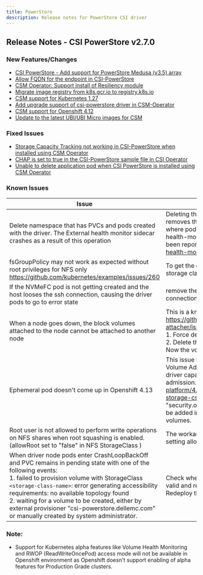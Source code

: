 ```yaml
---
title: PowerStore
description: Release notes for PowerStore CSI driver
---
```


## Release Notes - CSI PowerStore v2.7.0

### New Features/Changes
- [CSI PowerStore - Add support for PowerStore Medusa (v3.5) array](https://github.com/dell/csm/issues/735)
- [Allow FQDN for the endpoint in CSI-PowerStore](https://github.com/dell/csm/issues/731)
- [CSM Operator: Support install of Resiliency module](https://github.com/dell/csm/issues/739)
- [Migrate image registry from k8s.gcr.io to registry.k8s.io](https://github.com/dell/csm/issues/744)
- [CSM support for Kubernetes 1.27](https://github.com/dell/csm/issues/761)
- [Add upgrade support of csi-powerstore driver in CSM-Operator](https://github.com/dell/csm/issues/805)
- [CSM support for Openshift 4.12](https://github.com/dell/csm/issues/571)
- [Update to the latest UBI/UBI Micro images for CSM](https://github.com/dell/csm/issues/843)

### Fixed Issues
- [Storage Capacity Tracking not working in CSI-PowerStore when installed using CSM Operator](https://github.com/dell/csm/issues/823)
- [CHAP is set to true in the CSI-PowerStore sample file in CSI Operator](https://github.com/dell/csm/issues/812)
- [Unable to delete application pod when CSI PowerStore is installed using CSM Operator](https://github.com/dell/csm/issues/785)

### Known Issues

| Issue                                                                                                                                      | Resolution or workaround, if known                                                                                                                                                                                                                                                                                                      |
|--------------------------------------------------------------------------------------------------------------------------------------------|-----------------------------------------------------------------------------------------------------------------------------------------------------------------------------------------------------------------------------------------------------------------------------------------------------------------------------------------|
| Delete namespace that has PVCs and pods created with the driver. The External health monitor sidecar crashes as a result of this operation | Deleting the namespace deletes the PVCs first and then removes the pods in the namespace. This brings a condition where pods exist without their PVCs and causes the external-health-monitor sidecar to crash. This is a known issue and has been reported at https://github.com/kubernetes-csi/external-health-monitor/issues/100 <br> |
| fsGroupPolicy may not work as expected without root privileges for NFS only<br/>https://github.com/kubernetes/examples/issues/260          | To get the desired behavior set "allowRoot: "true" in the storage class parameter                                                                                                                                                                                                                                                       |
| If the NVMeFC pod is not getting created and the host looses the ssh connection, causing the driver pods to go to error state              | remove the nvme_tcp module from the host incase of NVMeFC connection                                                                                                                                                                                                                                                                    |
| When a node goes down, the block volumes attached to the node cannot be attached to another node                                           | This is a known issue and has been reported at https://github.com/kubernetes-csi/external-attacher/issues/215. Workaround: <br /> 1. Force delete the pod running on the node that went down <br /> 2. Delete the volumeattachment to the node that went down. <br /> Now the volume can be attached to the new node.                   |
| Ephemeral pod doesn't come up in Openshift 4.13                                                                                            | This issue happens because Openshift has introduced CSI Volume Admission plugin to restrict use of an individual CSI driver capable of provisioning CSI ephemeral volumes on pod admission.(https://docs.openshift.com/container-platform/4.13/storage/container_storage_interface/ephemeral-storage-csi-inline.html). So, an extra label "security.openshift.io/csi-ephemeral-volume-profile" needs to be added in CSIDriver object for supporting inline ephemeral volumes.           |
| Root user is not allowed to perform write operations on NFS shares when root squashing is enabled.(allowRoot set to "false" in NFS StorageClass )                                    | The workaround for this issue is to disable root squashing by setting allowRoot: "true" in NFS storage class                                  |
| When driver node pods enter CrashLoopBackOff and PVC remains in pending state with one of the following events:<br /> 1. failed to provision volume with StorageClass `<storage-class-name>`: error generating accessibility requirements: no available topology found <br /> 2. waiting for a volume to be created, either by external provisioner "csi-powerstore.dellemc.com" or manually created by system administrator.  | Check whether all array details present in the secret file are valid and remove any invalid entries if present. <br/>Redeploy the driver.                                                                                                                                                                                                                                                       

### Note:

- Support for Kubernetes alpha features like Volume Health Monitoring and RWOP (ReadWriteOncePod) access mode will not be available in Openshift environment as Openshift doesn't support enabling of alpha features for Production Grade clusters.
